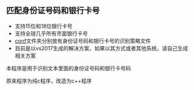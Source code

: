 ## 匹配身份证号码和银行卡号

- 支持15位和18位银行卡号
- 支持全球几乎所有市面银行卡号
- [conf](conf)文件夹分别放有身份证号码和银行卡号的识别策略文件
- 目前是以vs2017生成的解决方案，如果以其方式或者其他系统，请自己生成相关方案


本程序是用于识别文本里面的身份证号码和银行卡号码

原来程序为纯c程序，改造为c++程序